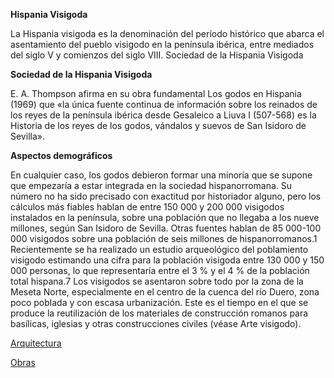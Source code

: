**Hispania Visigoda**

La Hispania visigoda es la denominación del período histórico que abarca el asentamiento del pueblo visigodo en la península ibérica, entre mediados del siglo V y comienzos del siglo VIII. Sociedad de la Hispania Visigoda

**Sociedad de la Hispania Visigoda**

E. A. Thompson afirma en su obra fundamental Los godos en Hispania (1969) que «la única fuente continua de información sobre los reinados de los reyes de la península ibérica desde Gesaleico a Liuva I (507-568) es la Historia de los reyes de los godos, vándalos y suevos de San Isidoro de Sevilla».

**Aspectos demográficos**

En cualquier caso, los godos debieron formar una minoría que se supone que empezaría a estar integrada en la sociedad hispanorromana. Su número no ha sido precisado con exactitud por historiador alguno, pero los cálculos más fiables hablan de entre 150 000 y 200 000 visigodos instalados en la península, sobre una población que no llegaba a los nueve millones, según San Isidoro de Sevilla. Otras fuentes hablan de 85 000-100 000 visigodos sobre una población de seis millones de hispanorromanos.1​
Recientemente se ha realizado un estudio arqueológico del poblamiento visigodo estimando una cifra para la población visigoda entre 130 000 y 150 000 personas, lo que representaría entre el 3 % y el 4 % de la población total hispana.7​
Los visigodos se asentaron sobre todo por la zona de la Meseta Norte, especialmente en el centro de la cuenca del río Duero, zona poco poblada y con escasa urbanización.
Este es el tiempo en el que se produce la reutilización de los materiales de construcción romanos para basílicas, iglesias y otras construcciones civiles (véase Arte visigodo).

[Arquitectura](Arquitectura.md)

[Obras](Obras.md)
